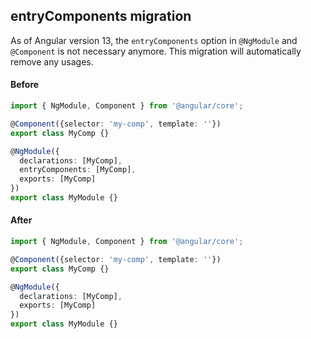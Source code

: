 ## entryComponents migration
As of Angular version 13, the `entryComponents` option in `@NgModule` and `@Component` is not
necessary anymore. This migration will automatically remove any usages.

#### Before
```ts
import { NgModule, Component } from '@angular/core';

@Component({selector: 'my-comp', template: ''})
export class MyComp {}

@NgModule({
  declarations: [MyComp],
  entryComponents: [MyComp],
  exports: [MyComp]
})
export class MyModule {}
```

#### After
```ts
import { NgModule, Component } from '@angular/core';

@Component({selector: 'my-comp', template: ''})
export class MyComp {}

@NgModule({
  declarations: [MyComp],
  exports: [MyComp]
})
export class MyModule {}
```

